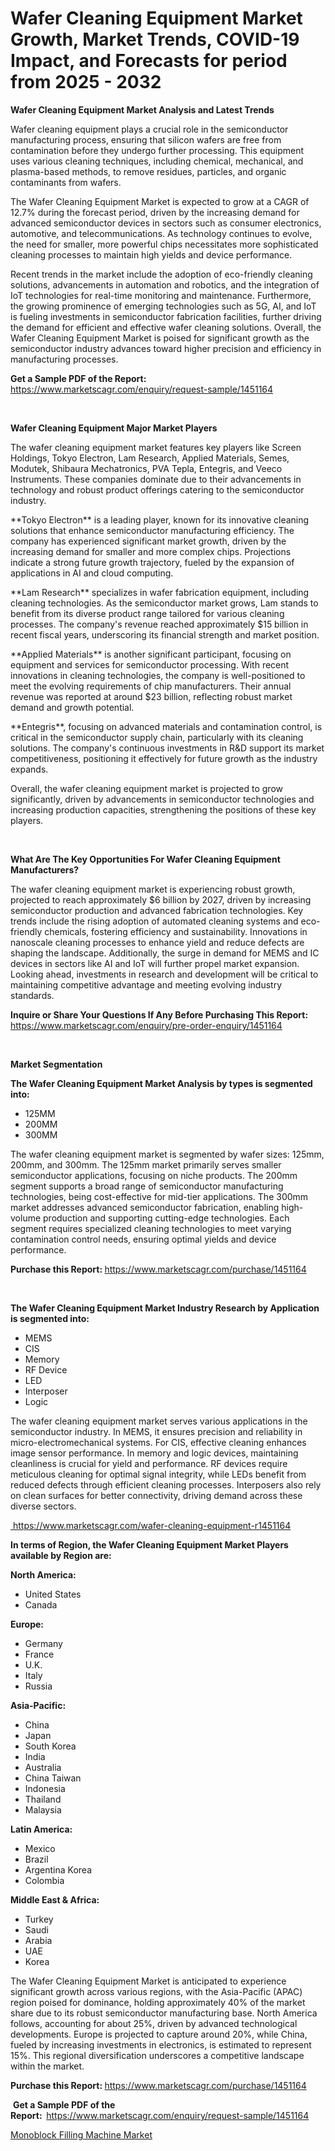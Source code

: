 <p><h1>Wafer Cleaning Equipment Market Growth, Market Trends, COVID-19 Impact, and Forecasts for period from 2025 - 2032</h1></p><p><strong>Wafer Cleaning Equipment Market Analysis and Latest Trends</strong></p>
<p><p>Wafer cleaning equipment plays a crucial role in the semiconductor manufacturing process, ensuring that silicon wafers are free from contamination before they undergo further processing. This equipment uses various cleaning techniques, including chemical, mechanical, and plasma-based methods, to remove residues, particles, and organic contaminants from wafers.</p><p>The Wafer Cleaning Equipment Market is expected to grow at a CAGR of 12.7% during the forecast period, driven by the increasing demand for advanced semiconductor devices in sectors such as consumer electronics, automotive, and telecommunications. As technology continues to evolve, the need for smaller, more powerful chips necessitates more sophisticated cleaning processes to maintain high yields and device performance.</p><p>Recent trends in the market include the adoption of eco-friendly cleaning solutions, advancements in automation and robotics, and the integration of IoT technologies for real-time monitoring and maintenance. Furthermore, the growing prominence of emerging technologies such as 5G, AI, and IoT is fueling investments in semiconductor fabrication facilities, further driving the demand for efficient and effective wafer cleaning solutions. Overall, the Wafer Cleaning Equipment Market is poised for significant growth as the semiconductor industry advances toward higher precision and efficiency in manufacturing processes.</p></p>
<p><strong>Get a Sample PDF of the Report:&nbsp;</strong> <a href="https://www.marketscagr.com/enquiry/request-sample/1451164?utm_campaign=2344&utm_medium=2&utm_source=Github&utm_content=ia&utm_term=17022025&utm_id=wafer-cleaning-equipment">https://www.marketscagr.com/enquiry/request-sample/1451164</a></p>
<p>&nbsp;</p>
<p><strong>Wafer Cleaning Equipment Major Market Players</strong></p>
<p><p>The wafer cleaning equipment market features key players like Screen Holdings, Tokyo Electron, Lam Research, Applied Materials, Semes, Modutek, Shibaura Mechatronics, PVA Tepla, Entegris, and Veeco Instruments. These companies dominate due to their advancements in technology and robust product offerings catering to the semiconductor industry.</p><p>**Tokyo Electron** is a leading player, known for its innovative cleaning solutions that enhance semiconductor manufacturing efficiency. The company has experienced significant market growth, driven by the increasing demand for smaller and more complex chips. Projections indicate a strong future growth trajectory, fueled by the expansion of applications in AI and cloud computing.</p><p>**Lam Research** specializes in wafer fabrication equipment, including cleaning technologies. As the semiconductor market grows, Lam stands to benefit from its diverse product range tailored for various cleaning processes. The company's revenue reached approximately $15 billion in recent fiscal years, underscoring its financial strength and market position.</p><p>**Applied Materials** is another significant participant, focusing on equipment and services for semiconductor processing. With recent innovations in cleaning technologies, the company is well-positioned to meet the evolving requirements of chip manufacturers. Their annual revenue was reported at around $23 billion, reflecting robust market demand and growth potential.</p><p>**Entegris**, focusing on advanced materials and contamination control, is critical in the semiconductor supply chain, particularly with its cleaning solutions. The company's continuous investments in R&D support its market competitiveness, positioning it effectively for future growth as the industry expands.</p><p>Overall, the wafer cleaning equipment market is projected to grow significantly, driven by advancements in semiconductor technologies and increasing production capacities, strengthening the positions of these key players.</p></p>
<p>&nbsp;</p>
<p><strong>What Are The Key Opportunities For Wafer Cleaning Equipment Manufacturers?</strong></p>
<p><p>The wafer cleaning equipment market is experiencing robust growth, projected to reach approximately $6 billion by 2027, driven by increasing semiconductor production and advanced fabrication technologies. Key trends include the rising adoption of automated cleaning systems and eco-friendly chemicals, fostering efficiency and sustainability. Innovations in nanoscale cleaning processes to enhance yield and reduce defects are shaping the landscape. Additionally, the surge in demand for MEMS and IC devices in sectors like AI and IoT will further propel market expansion. Looking ahead, investments in research and development will be critical to maintaining competitive advantage and meeting evolving industry standards.</p></p>
<p><strong>Inquire or Share Your Questions If Any Before Purchasing This Report:</strong> <a href="https://www.marketscagr.com/enquiry/pre-order-enquiry/1451164?utm_campaign=2344&utm_medium=2&utm_source=Github&utm_content=ia&utm_term=17022025&utm_id=wafer-cleaning-equipment">https://www.marketscagr.com/enquiry/pre-order-enquiry/1451164</a></p>
<p>&nbsp;</p>
<p><strong>Market Segmentation</strong></p>
<p><strong>The Wafer Cleaning Equipment Market Analysis by types is segmented into:</strong></p>
<p><ul><li>125MM</li><li>200MM</li><li>300MM</li></ul></p>
<p><p>The wafer cleaning equipment market is segmented by wafer sizes: 125mm, 200mm, and 300mm. The 125mm market primarily serves smaller semiconductor applications, focusing on niche products. The 200mm segment supports a broad range of semiconductor manufacturing technologies, being cost-effective for mid-tier applications. The 300mm market addresses advanced semiconductor fabrication, enabling high-volume production and supporting cutting-edge technologies. Each segment requires specialized cleaning technologies to meet varying contamination control needs, ensuring optimal yields and device performance.</p></p>
<p><strong>Purchase this Report:&nbsp;</strong><a href="https://www.marketscagr.com/purchase/1451164?utm_campaign=2344&utm_medium=2&utm_source=Github&utm_content=ia&utm_term=17022025&utm_id=wafer-cleaning-equipment">https://www.marketscagr.com/purchase/1451164</a></p>
<p>&nbsp;</p>
<p><strong>The Wafer Cleaning Equipment Market Industry Research by Application is segmented into:</strong></p>
<p><ul><li>MEMS</li><li>CIS</li><li>Memory</li><li>RF Device</li><li>LED</li><li>Interposer</li><li>Logic</li></ul></p>
<p><p>The wafer cleaning equipment market serves various applications in the semiconductor industry. In MEMS, it ensures precision and reliability in micro-electromechanical systems. For CIS, effective cleaning enhances image sensor performance. In memory and logic devices, maintaining cleanliness is crucial for yield and performance. RF devices require meticulous cleaning for optimal signal integrity, while LEDs benefit from reduced defects through efficient cleaning processes. Interposers also rely on clean surfaces for better connectivity, driving demand across these diverse sectors.</p></p>
<p><a href="https://www.marketscagr.com/wafer-cleaning-equipment-r1451164?utm_campaign=2344&utm_medium=2&utm_source=Github&utm_content=ia&utm_term=17022025&utm_id=wafer-cleaning-equipment">&nbsp;https://www.marketscagr.com/wafer-cleaning-equipment-r1451164</a></p>
<p><strong>In terms of Region, the Wafer Cleaning Equipment Market Players available by Region are:</strong></p>
<p>
    <p> <strong> North America: </strong>
        <ul>
            <li>United States</li>
            <li>Canada</li>
        </ul>
        </p> 
    <p> <strong> Europe: </strong>
        <ul>
            <li>Germany</li>
            <li>France</li>
            <li>U.K.</li>
            <li>Italy</li>
            <li>Russia</li>
        </ul>
        </p> 
    <p> <strong> Asia-Pacific: </strong>
        <ul>
            <li>China</li>
            <li>Japan</li>
            <li>South Korea</li>
            <li>India</li>
            <li>Australia</li>
            <li>China Taiwan</li>
            <li>Indonesia</li>
            <li>Thailand</li>
            <li>Malaysia</li>
        </ul>
        </p> 
    <p> <strong> Latin America: </strong>
        <ul>
            <li>Mexico</li>
            <li>Brazil</li>
            <li>Argentina Korea</li>
            <li>Colombia</li>
        </ul>
        </p> 
    <p> <strong> Middle East & Africa: </strong>
        <ul>
            <li>Turkey</li>
            <li>Saudi</li>
            <li>Arabia</li>
            <li>UAE</li>
            <li>Korea</li>
        </ul>
    </p>
    </p>
<p><p>The Wafer Cleaning Equipment Market is anticipated to experience significant growth across various regions, with the Asia-Pacific (APAC) region poised for dominance, holding approximately 40% of the market share due to its robust semiconductor manufacturing base. North America follows, accounting for about 25%, driven by advanced technological developments. Europe is projected to capture around 20%, while China, fueled by increasing investments in electronics, is estimated to represent 15%. This regional diversification underscores a competitive landscape within the market.</p></p>
<p><strong>Purchase this Report: </strong><a href="https://www.marketscagr.com/purchase/1451164?utm_campaign=2344&utm_medium=2&utm_source=Github&utm_content=ia&utm_term=17022025&utm_id=wafer-cleaning-equipment">https://www.marketscagr.com/purchase/1451164</a></p>
<p>&nbsp;<strong>Get a Sample PDF of the Report:&nbsp;&nbsp;</strong><a href="https://www.marketscagr.com/enquiry/request-sample/1451164?utm_campaign=2344&utm_medium=2&utm_source=Github&utm_content=ia&utm_term=17022025&utm_id=wafer-cleaning-equipment">https://www.marketscagr.com/enquiry/request-sample/1451164</a></p>
<p><strong></strong></p>
<p><p><a href="https://github.com/ovtkosle/Market-Research-Report-List-1/blob/main/monoblock-filling-machine-market.md?utm_campaign=2344&utm_medium=2&utm_source=Github&utm_content=ia&utm_term=17022025&utm_id=wafer-cleaning-equipment">Monoblock Filling Machine Market</a></p></p>